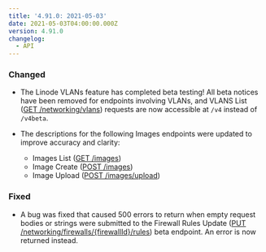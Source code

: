 ```yaml
---
title: '4.91.0: 2021-05-03'
date: 2021-05-03T04:00:00.000Z
version: 4.91.0
changelog:
  - API
---
```


### Changed

- The Linode VLANs feature has completed beta testing! All beta notices have been removed for endpoints involving VLANs, and VLANS List ([GET /networking/vlans](https://www.linode.com/docs/api/networking/#vlans-list)) requests are now accessible at `/v4` instead of `/v4beta`.

- The descriptions for the following Images endpoints were updated to improve accuracy and clarity:
  - Images List ([GET /images](https://www.linode.com/docs/api/images/#images-list))
  - Image Create ([POST /images](https://www.linode.com/docs/api/images/#image-create))
  - Image Upload ([POST /images/upload](https://www.linode.com/docs/api/images/#image-upload))

### Fixed

- A bug was fixed that caused 500 errors to return when empty request bodies or strings were submitted to the Firewall Rules Update ([PUT /networking/firewalls/{firewallId}/rules](https://www.linode.com/docs/api/networking/#firewall-rules-update)) beta endpoint. An error is now returned instead.
